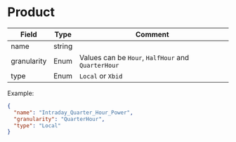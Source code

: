﻿# Product

| Field       | Type   | Comment                                            |
|-------------|--------|----------------------------------------------------|
| name        | string |                                                    |
| granularity | Enum   | Values can be `Hour`, `HalfHour` and `QuarterHour` |
| type        | Enum   | `Local` or `Xbid`                                  |

Example:
```json
{
  "name": "Intraday_Quarter_Hour_Power",
  "granularity": "QuarterHour",
  "type": "Local"
}
```